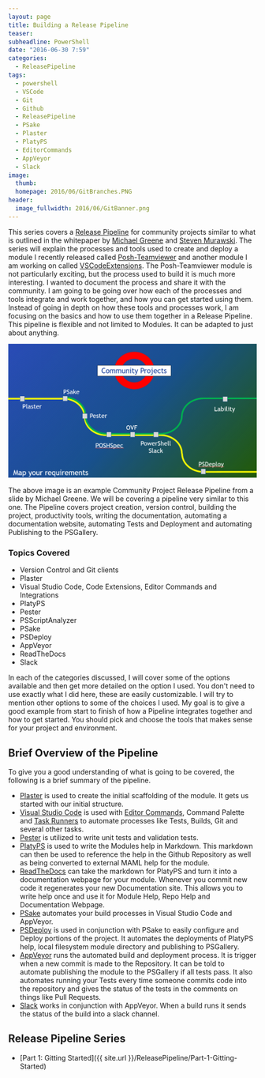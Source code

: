 ```yaml
---
layout: page
title: Building a Release Pipeline
teaser:
subheadline: PowerShell
date: "2016-06-30 7:59"
categories:
  - ReleasePipeline
tags:
  - powershell
  - VSCode
  - Git
  - Github
  - ReleasePipeline
  - PSake
  - Plaster
  - PlatyPS
  - EditorCommands
  - AppVeyor
  - Slack
image:
  thumb:
  homepage: 2016/06/GitBranches.PNG
header:
  image_fullwidth: 2016/06/GitBanner.png
---
```


This series covers a [Release Pipeline](https://aka.ms/thereleasepipelinemodel) for community projects similar to what is outlined in the whitepaper by [Michael Greene](https://twitter.com/migreene) and [Steven Murawski](https://twitter.com/StevenMurawski). The series will explain the processes and tools used to create and deploy a module I recently released called [Posh-Teamviewer](https://github.com/gerane/Posh-Teamviewer) and another module I am working on called [VSCodeExtensions](https://github.com/gerane/VSCodeExtensions). The Posh-Teamviewer module is not particularly exciting, but the process used to build it is much more interesting. I wanted to document the process and share it with the community. I am going to be going over how each of the processes and tools integrate and work together, and how you can get started using them. Instead of going in depth on how these tools and processes work, I am focusing on the basics and how to use them together in a Release Pipeline. This pipeline is flexible and not limited to Modules. It can be adapted to just about anything.

![Release Pipeline](/images/2016/06/ReleasePipeline.PNG)

The above image is an example Community Project Release Pipeline from a slide by Michael Greene. We will be covering a pipeline very similar to this one. The Pipeline covers project creation, version control, building the project, productivity tools, writing the documentation, automating a documentation website, automating Tests and Deployment and automating Publishing to the PSGallery.

### Topics Covered
- Version Control and Git clients
- Plaster
- Visual Studio Code, Code Extensions, Editor Commands and Integrations
- PlatyPS
- Pester
- PSScriptAnalyzer
- PSake
- PSDeploy
- AppVeyor
- ReadTheDocs
- Slack

In each of the categories discussed, I will cover some of the options available and then get more detailed on the option I used. You don't need to use exactly what I did here, these are easily customizable. I will try to mention other options to some of the choices I used. My goal is to give a good example from start to finish of how a Pipeline integrates together and how to get started. You should pick and choose the tools that makes sense for your project and environment.

## Brief Overview of the Pipeline
To give you a good understanding of what is going to be covered, the following is a brief summary of the pipeline.

- [Plaster](https://github.com/PowerShell/Plaster) is used to create the initial scaffolding of the module. It gets us started with our initial structure.
- [Visual Studio Code](https://code.visualstudio.com/) is used with [Editor Commands](http://brandonpadgett.com/powershell/Getting-Started-With-Editor-Commands/), Command Palette and [Task Runners](https://code.visualstudio.com/Docs/editor/tasks) to automate processes like Tests, Builds, Git and several other tasks.
- [Pester](https://github.com/pester/Pester) is utilized to write unit tests and validation tests.
- [PlatyPS](https://github.com/PowerShell/platyPS) is used to write the Modules help in Markdown. This markdown can then be used to reference the help in the Github Repository as well as being converted to external MAML help for the module.
- [ReadTheDocs](https://readthedocs.org/) can take the markdown for PlatyPS and turn it into a documentation webpage for your module. Whenever you commit new code it regenerates your new Documentation site. This allows you to write help once and use it for Module Help, Repo Help and Documentation Webpage.
- [PSake](https://github.com/psake/psake) automates your build processes in Visual Studio Code and AppVeyor.
- [PSDeploy](https://github.com/RamblingCookieMonster/PSDeploy) is used in conjunction with PSake to easily configure and Deploy portions of the project. It automates the deployments of PlatyPS help, local filesystem module directory and publishing to PSGallery.
- [AppVeyor](https://www.appveyor.com/) runs the automated build and deployment process. It is trigger when a new commit is made to the Repository. It can be told to automate publishing the module to the PSGallery if all tests pass. It also automates running your Tests every time someone commits code into the repository and gives the status of the tests in the comments on things like Pull Requests.
- [Slack](https://slack.com/) works in conjunction with AppVeyor. When a build runs it sends the status of the build into a slack channel.


## Release Pipeline Series

- [Part 1: Gitting Started]({{ site.url }}/ReleasePipeline/Part-1-Gitting-Started)
